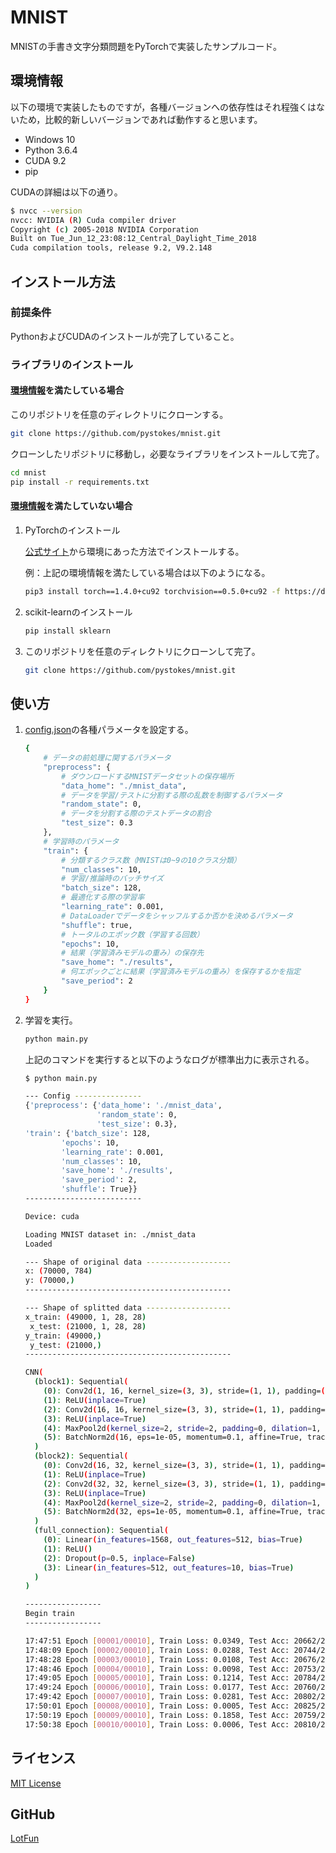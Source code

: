 # MNIST

MNISTの手書き文字分類問題をPyTorchで実装したサンプルコード。

## 環境情報

以下の環境で実装したものですが，各種バージョンへの依存性はそれ程強くはないため，比較的新しいバージョンであれば動作すると思います。

- Windows 10
- Python 3.6.4
- CUDA 9.2
- pip

CUDAの詳細は以下の通り。

```bash
$ nvcc --version
nvcc: NVIDIA (R) Cuda compiler driver
Copyright (c) 2005-2018 NVIDIA Corporation
Built on Tue_Jun_12_23:08:12_Central_Daylight_Time_2018
Cuda compilation tools, release 9.2, V9.2.148
```

## インストール方法

### 前提条件

PythonおよびCUDAのインストールが完了していること。

### ライブラリのインストール

#### [環境情報](#環境情報)を満たしている場合

このリポジトリを任意のディレクトリにクローンする。

```bash
git clone https://github.com/pystokes/mnist.git
```

クローンしたリポジトリに移動し，必要なライブラリをインストールして完了。

```bash
cd mnist
pip install -r requirements.txt
```

#### [環境情報](#環境情報)を満たしていない場合

1. PyTorchのインストール
    
    [公式サイト](https://pytorch.org/get-started/locally/)から環境にあった方法でインストールする。

    例：上記の環境情報を満たしている場合は以下のようになる。
    ```bash
    pip3 install torch==1.4.0+cu92 torchvision==0.5.0+cu92 -f https://download.pytorch.org/whl/torch_stable.html
    ```

2. scikit-learnのインストール

    ```bash
    pip install sklearn
    ```

3. このリポジトリを任意のディレクトリにクローンして完了。

    ```bash
    git clone https://github.com/pystokes/mnist.git
    ```

## 使い方

1. [config.json](./config.json)の各種パラメータを設定する。

    ```bash
    {
        # データの前処理に関するパラメータ
        "preprocess": {
            # ダウンロードするMNISTデータセットの保存場所
            "data_home": "./mnist_data",
            # データを学習/テストに分割する際の乱数を制御するパラメータ
            "random_state": 0,
            # データを分割する際のテストデータの割合
            "test_size": 0.3
        },
        # 学習時のパラメータ
        "train": {
            # 分類するクラス数（MNISTは0~9の10クラス分類）
            "num_classes": 10,
            # 学習/推論時のバッチサイズ
            "batch_size": 128,
            # 最適化する際の学習率
            "learning_rate": 0.001,
            # DataLoaderでデータをシャッフルするか否かを決めるパラメータ
            "shuffle": true,
            # トータルのエポック数（学習する回数）
            "epochs": 10,
            # 結果（学習済みモデルの重み）の保存先
            "save_home": "./results",
            # 何エポックごとに結果（学習済みモデルの重み）を保存するかを指定
            "save_period": 2
        }
    }
    ```

2. 学習を実行。

    ```bash
    python main.py
    ```

    上記のコマンドを実行すると以下のようなログが標準出力に表示される。

    ```bash
    $ python main.py

    --- Config ---------------
    {'preprocess': {'data_home': './mnist_data',
                    'random_state': 0,
                    'test_size': 0.3},
    'train': {'batch_size': 128,
            'epochs': 10,
            'learning_rate': 0.001,
            'num_classes': 10,
            'save_home': './results',
            'save_period': 2,
            'shuffle': True}}
    --------------------------

    Device: cuda

    Loading MNIST dataset in: ./mnist_data
    Loaded

    --- Shape of original data -------------------
    x: (70000, 784)
    y: (70000,)
    ----------------------------------------------

    --- Shape of splitted data -------------------
    x_train: (49000, 1, 28, 28)
     x_test: (21000, 1, 28, 28)
    y_train: (49000,)
     y_test: (21000,)
    ----------------------------------------------

    CNN(
      (block1): Sequential(
        (0): Conv2d(1, 16, kernel_size=(3, 3), stride=(1, 1), padding=(1, 1))
        (1): ReLU(inplace=True)
        (2): Conv2d(16, 16, kernel_size=(3, 3), stride=(1, 1), padding=(1, 1))
        (3): ReLU(inplace=True)
        (4): MaxPool2d(kernel_size=2, stride=2, padding=0, dilation=1, ceil_mode=False)
        (5): BatchNorm2d(16, eps=1e-05, momentum=0.1, affine=True, track_running_stats=True)
      )
      (block2): Sequential(
        (0): Conv2d(16, 32, kernel_size=(3, 3), stride=(1, 1), padding=(1, 1))
        (1): ReLU(inplace=True)
        (2): Conv2d(32, 32, kernel_size=(3, 3), stride=(1, 1), padding=(1, 1))
        (3): ReLU(inplace=True)
        (4): MaxPool2d(kernel_size=2, stride=2, padding=0, dilation=1, ceil_mode=False)
        (5): BatchNorm2d(32, eps=1e-05, momentum=0.1, affine=True, track_running_stats=True)
      )
      (full_connection): Sequential(
        (0): Linear(in_features=1568, out_features=512, bias=True)
        (1): ReLU()
        (2): Dropout(p=0.5, inplace=False)
        (3): Linear(in_features=512, out_features=10, bias=True)
      )
    )

    -----------------
    Begin train
    -----------------

    17:47:51 Epoch [00001/00010], Train Loss: 0.0349, Test Acc: 20662/21000 (98.4%)
    17:48:09 Epoch [00002/00010], Train Loss: 0.0288, Test Acc: 20744/21000 (98.8%)
    17:48:28 Epoch [00003/00010], Train Loss: 0.0108, Test Acc: 20676/21000 (98.5%)
    17:48:46 Epoch [00004/00010], Train Loss: 0.0098, Test Acc: 20753/21000 (98.8%)
    17:49:05 Epoch [00005/00010], Train Loss: 0.1214, Test Acc: 20784/21000 (99.0%)
    17:49:24 Epoch [00006/00010], Train Loss: 0.0177, Test Acc: 20760/21000 (98.9%)
    17:49:42 Epoch [00007/00010], Train Loss: 0.0281, Test Acc: 20802/21000 (99.1%)
    17:50:01 Epoch [00008/00010], Train Loss: 0.0005, Test Acc: 20825/21000 (99.2%)
    17:50:19 Epoch [00009/00010], Train Loss: 0.1858, Test Acc: 20759/21000 (98.9%)
    17:50:38 Epoch [00010/00010], Train Loss: 0.0006, Test Acc: 20810/21000 (99.1%)
    ```

## ライセンス

[MIT License](./LICENSE)

## GitHub

[LotFun](https://github.com/pystokes)
